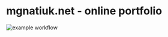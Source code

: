 # mgnatiuk.net - online portfolio 

![example workflow](https://github.com/mgnatiuk/mgnatiuk.github.io/actions/workflows/azure-static-web-apps-jolly-desert-00a5f1703.yml/badge.svg)
